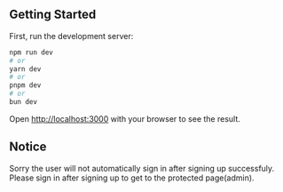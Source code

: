 ## Getting Started

First, run the development server:

```bash
npm run dev
# or
yarn dev
# or
pnpm dev
# or
bun dev
```

Open [http://localhost:3000](http://localhost:3000) with your browser to see the result.

## Notice
Sorry the user will not automatically sign in after signing up successfuly. Please sign in after signing up to get to the protected page(admin).